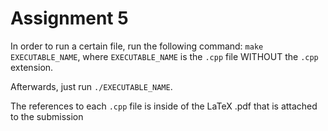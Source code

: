 # Assignment 5

In order to run a certain file, run the following command:
`make EXECUTABLE_NAME`, where `EXECUTABLE_NAME` is the `.cpp` file WITHOUT the `.cpp` extension.

Afterwards, just run `./EXECUTABLE_NAME`.

The references to each `.cpp` file is inside of the LaTeX .pdf that is attached to the submission